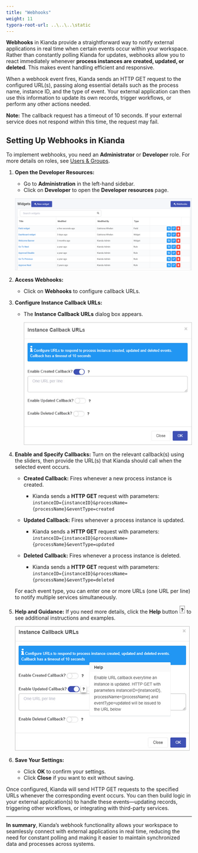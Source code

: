 ```yaml
---
title: "Webhooks"
weight: 11
typora-root-url: ..\..\..\static
---
```


**Webhooks** in Kianda provide a straightforward way to notify external applications in real time when certain events occur within your workspace. Rather than constantly polling Kianda for updates, webhooks allow you to react immediately whenever **process instances are created, updated, or deleted**. This makes event handling efficient and responsive.

When a webhook event fires, Kianda sends an HTTP GET request to the configured URL(s), passing along essential details such as the process name, instance ID, and the type of event. Your external application can then use this information to update its own records, trigger workflows, or perform any other actions needed.

**Note:** The callback request has a timeout of 10 seconds. If your external service does not respond within this time, the request may fail.

## Setting Up Webhooks in Kianda

To implement webhooks, you need an **Administrator** or **Developer** role. For more details on roles, see [Users & Groups](/platform/administration/users/).

1. **Open the Developer Resources:**
   - Go to **Administration** in the left-hand sidebar.
   - Click on **Developer** to open the **Developer resources** page.
   
   ![Developer resources page](/images/widgetview.gif)

2. **Access Webhooks:**
   - Click on **Webhooks** to configure callback URLs.

3. **Configure Instance Callback URLs:**
   - The **Instance Callback URLs** dialog box appears.
   
     ![Webhooks dialog](/images/webhooks-oneurl.jpg)

4. **Enable and Specify Callbacks:**
   Turn on the relevant callback(s) using the sliders, then provide the URL(s) that Kianda should call when the selected event occurs.
   
   - **Created Callback:** Fires whenever a new process instance is created.  
     - Kianda sends a **HTTP GET** request with parameters:  
       `instanceID={instanceID}&processName={processName}&eventType=created`
   
   - **Updated Callback:** Fires whenever a process instance is updated.  
     - Kianda sends a **HTTP GET** request with parameters:  
       `instanceID={instanceID}&processName={processName}&eventType=updated`
   
   - **Deleted Callback:** Fires whenever a process instance is deleted.  
     - Kianda sends a **HTTP GET** request with parameters:  
       `instanceID={instanceID}&processName={processName}&eventType=deleted`

   For each event type, you can enter one or more URLs (one URL per line) to notify multiple services simultaneously.

5. **Help and Guidance:**
   If you need more details, click the **Help** button ![Help button](/images/webhookhelp.PNG) to see additional instructions and examples.

   ![Callback helptext](/images/callback-helptext.jpg)

6. **Save Your Settings:**
   - Click **OK** to confirm your settings.
   - Click **Close** if you want to exit without saving.

Once configured, Kianda will send HTTP GET requests to the specified URLs whenever the corresponding event occurs. You can then build logic in your external application(s) to handle these events—updating records, triggering other workflows, or integrating with third-party services.

---

**In summary**, Kianda’s webhook functionality allows your workspace to seamlessly connect with external applications in real time, reducing the need for constant polling and making it easier to maintain synchronized data and processes across systems.

   






